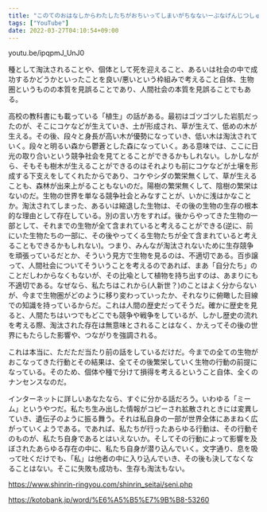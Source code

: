 ```yaml
---
title: "このてのおはなしからわたしたちがおちいってしまいがちなないーぶなげんじつしゅぎには、きゅうきょくのげんりげんそくをぶつけるのがいいのかもしれないなあ"
tags: ["YouTube"]
date: 2022-03-27T04:10:54+09:00
---
```


youtu.be/ipqpmJ_UnJ0

種として淘汰されることや、個体として死を迎えること、あるいは社会の中で成功するかどうかといったことを良い/悪いという枠組みで考えること自体、生物圏というものの本質を見誤ることであり、人間社会の本質を見誤ることでもある。

高校の教科書にも載っている「植生」の話がある。最初はゴツゴツした岩肌だったのが、そこにコケなどが生えていき、土が形成され、草が生えて、低めの木が生える。その後、段々と身長が高い木が優勢になっていき、低い木は淘汰されていく。段々と明るい森から鬱蒼とした森になっていく。ある意味では、ここに日光の取り合いという競争社会を見てとることができるかもしれない。しかしながら、そもそも樹木が生えることができるのはそれよりも前にコケなどが土壌を形成する下支えをしてくれたからであり、コケやシダの繁栄無くして、草が生えることも、森林が出来上がることもないのだ。陽樹の繁栄無くして、陰樹の繁栄はないのだ。生物の世界を単なる競争社会とみなすことが、いかに浅はかなことか。淘汰されてしまった、あるいは縮退した生物は、その後の生物の生存の根本的な理由として存在している。別の言い方をすれば。後からやってきた生物の一部として、それまでの生物が全て含まれていると考えることができる(逆に、前にいた生物たちの一部に、その後やってくる生物たちが全て含まれていると考えることもできるかもしれない)。つまり、みんなが淘汰されないために生存競争を頑張っているだとか、そういう見方で生物を見るのは、不適切である。百歩譲って、人間社会についてそういうことを考えるのであれば、まあ「自分たち」のことだしわからなくもないが、その比喩として植物を持ち出すのは、あまりにも不適切である。なぜなら、私たちはこれから(人新世？)のことはよく分からないが、今まで生物圏がどのように移り変わっていったか、それなりに俯瞰した目線での知識を持っているからだ。これは人間の歴史だってそうだ。確かに歴史を見ると、人間たちはいつでもどこでも競争や戦争をしているが、しかし歴史の流れを考える際、淘汰された存在は無意味とされることはなく、かえってその後の世界にもたらした影響や、つながりを強調される。

これは本当に、ただただ当たり前の話をしているだけだ。今までの全ての生物がおこなってきた行動とその結果は、全てその後繁栄していく生物の行動の前提になっている。そのため、個体や種で分けて損得を考えるということ自体、全くのナンセンスなのだ。

インターネットに詳しいあなたなら、すぐに分かる話だろう。いわゆる「ミーム」というやつだ。私たち生み出した情報がコピーされ拡散されときには変異していき、遺伝子のように振る舞う。それは私自身の一部が世界全体にあまねく広がっていくようである。であれば、私たちが行ったあらゆる行動は、その行動そのものが、私たち自身であるとはいえないか。そしてその行動によって影響を及ぼされたあらゆる存在の中に、私たち自身が潜り込んでいく。文字通り、息を吸って吐くだけでも、「私」は他者の中に入り込んでいき、その後も決してなくなることはない。そこに失敗も成功も、生存も淘汰もない。

https://www.shinrin-ringyou.com/shinrin_seitai/seni.php

https://kotobank.jp/word/%E6%A5%B5%E7%9B%B8-53260